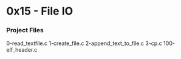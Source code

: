 # 0x15 - File IO

### Project Files
0-read_textfile.c 1-create_file.c 2-append_text_to_file.c 3-cp.c 100-elf_header.c
